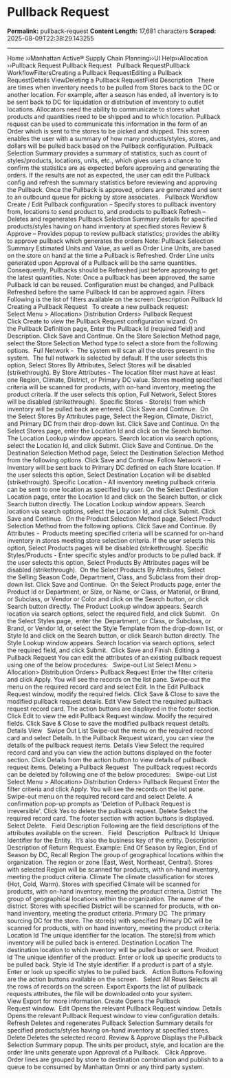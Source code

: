 # Pullback Request

**Permalink:** pullback-request
**Content Length:** 17,681 characters
**Scraped:** 2025-08-09T22:38:29.143255

---

Home &rsaquo;&rsaquo;Manhattan Active® Supply Chain Planning&rsaquo;&rsaquo;UI Help&rsaquo;&rsaquo;Allocation ››Pullback Request Pullback Request &nbsp; Pullback RequestPullback WorkflowFiltersCreating a Pullback RequestEditing a Pullback RequestDetails ViewDeleting a&nbsp;Pullback RequestField Description &nbsp; There are times when inventory needs to be pulled from Stores back to the DC or another location. For example, after a season has ended, all inventory is to be sent back to DC for liquidation or distribution of inventory to outlet locations. Allocators need the ability to communicate to stores what products and quantities need to be shipped and to which location. Pullback request can be used to communicate this information in the form of an Order which is sent to the stores to be picked and shipped. This screen enables the user with a summary of how many products/styles, stores, and dollars will be pulled back based on the Pullback configuration. Pullback Selection Summary provides a summary of statistics, such as count of styles/products, locations, units, etc., which gives users a chance to confirm the statistics are as expected before approving and generating the orders. If the results are not as expected, the user can edit the Pullback config and refresh the summary statistics before reviewing and approving the Pullback. Once the Pullback is approved, orders are generated and sent to an outbound queue for picking by store associates. &nbsp; Pullback Workflow Create / Edit Pullback configuration &ndash; Specify stores to pullback inventory from, locations to send product to, and products to pullback Refresh &ndash; Deletes and regenerates Pullback Selection Summary details for specified products/styles having on hand inventory at specified stores Review & Approve &ndash; Provides popup to review pullback statistics; provides the ability to approve pullback which generates the orders Note: Pullback Selection Summary Estimated Units and Value, as well as Order Line Units, are based on the store on hand at the time a Pullback is Refreshed. Order Line units generated upon Approval of a Pullback will be the same quantities. Consequently, Pullbacks should be Refreshed just before approving to get the latest quantities. Note: Once a pullback has been approved, the same Pullback Id can be reused. Configuration must be changed, and Pullback Refreshed before the same Pullback Id can be approved again. Filters Following is the list of filters available on the screen: Description Pullback Id Creating a Pullback Request &nbsp; To create a new pullback request: &nbsp; Select&nbsp;Menu&nbsp;&gt; Allocation&gt;&nbsp;Distribution Orders&gt; Pullback Request Click&nbsp;Create&nbsp;to view the&nbsp;Pullback Request&nbsp;configuration wizard. On the&nbsp;Pullback Definition page, Enter the&nbsp;Pullback Id (required field)&nbsp;and Description. Click Save and Continue. On the Store Selection Method page, select the Store Selection Method type to select a store&nbsp;from the following options.&nbsp; Full Network -&nbsp; The system will scan all the stores present in the system.&nbsp;&nbsp;The full network is selected by default.&nbsp;If the user selects this option,&nbsp;Select Stores By Attributes,&nbsp;Select Stores will be&nbsp;disabled (strikethrough). By Store Attributes - The location&nbsp;filter must have at least one Region, Climate, District, or Primary DC value. Stores meeting specified criteria will be scanned for products, with on-hand inventory, meeting the product criteria. If the user selects this option,&nbsp;Full Network, Select Stores will be disabled (strikethrough).&nbsp; Specific Stores -&nbsp;Store(s) from which inventory will be pulled back are entered. Click Save and Continue. &nbsp;On the&nbsp;Select Stores By Attributes page, Select the&nbsp;Region,&nbsp;Climate,&nbsp;District, and Primary DC from their drop-down list.&nbsp;Click Save and Continue. On the Select Stores page, enter the Location Id and click on the Search button. The Location Lookup window appears. Search location via search options, select the Location Id, and click Submit.&nbsp;Click Save and Continue. On the Destination Selection Method page, Select the&nbsp;Destination Selection Method from the following options.&nbsp;Click Save and Continue. Follow Network -&nbsp;&ndash; Inventory will be sent back to Primary DC defined on each Store location.&nbsp;If the&nbsp;user selects this option,&nbsp;Select Destination Location&nbsp;will be disabled (strikethrough). Specific Location -&nbsp;All inventory meeting pullback criteria can be sent to one location as specified by user. On the Select Destination Location page, enter the Location Id and click on the Search button, or click Search button directly. The Location Lookup window appears. Search location via search options, select the Location Id, and click Submit. Click Save and Continue. &nbsp;On the Product Selection Method page, Select&nbsp;Product Selection Method from the following options.&nbsp;Click Save and Continue. By Attributes -&nbsp;&nbsp;Products meeting specified criteria will be scanned for on-hand inventory in stores meeting store selection criteria. If the user selects this option, Select Products pages will be disabled (strikethrough). Specific Styles/Products - Enter specific styles and/or products to be pulled back. If the user selects this option, Select Products By Attributes pages will be disabled (strikethrough). &nbsp;On the&nbsp;Select Products By Attributes, Select the&nbsp;Selling Season Code, Department,&nbsp;Class, and Subclass from their drop-down list.&nbsp;Click Save and Continue. &nbsp;On&nbsp;the Select Products page, enter the Product Id or&nbsp;Department, or Size, or&nbsp;Name, or Class, or Material, or Brand, or Subclass, or Vendor or Color&nbsp;and&nbsp;click on the Search button,&nbsp;or click Search button directly.&nbsp;The Product Lookup window appears. Search location via search options, select the required field, and&nbsp;click Submit.&nbsp; &nbsp;On the Select Styles page,&nbsp; enter the&nbsp; Department, or Class, or&nbsp;Subclass, or Brand, or Vendor Id, or select the Style Template from the drop-down list, or Style Id and&nbsp;click on the Search button,&nbsp;or click Search button directly.&nbsp;The Style Lookup&nbsp;window appears. Search location via search options, select the required field, and&nbsp;click Submit.&nbsp; Click Save and Finish. Editing a Pullback Request You can edit the attributes of an existing pullback request using one of the below procedures: &nbsp; Swipe-out List Select&nbsp;Menu&nbsp;&gt; Allocation&gt;&nbsp;Distribution Orders&gt; Pullback Request Enter the filter criteria and click&nbsp;Apply. You will see the records on the list pane. Swipe-out the menu on the required record card and select&nbsp;Edit. In the Edit Pullback Request&nbsp;window, modify the required fields. Click&nbsp;Save & Close&nbsp;to save the modified pullback request details. Edit View Select the required pullback request record card. The action buttons are displayed in the footer section. Click&nbsp;Edit&nbsp;to view the edit&nbsp;Pullback Request&nbsp;window. Modify the required fields. Click&nbsp;Save & Close&nbsp;to save the modified pullback request details. Details View &nbsp; Swipe Out List Swipe-out the menu on the required record card and select&nbsp;Details. In the&nbsp;Pullback Request&nbsp;wizard, you can view the details of the pullback request items. Details View Select the required record card and you can view the action&nbsp;buttons displayed on the footer section. Click&nbsp;Details&nbsp;from the action button to view&nbsp;details of pullback request items. Deleting a&nbsp;Pullback Request &nbsp; The pullback request records can be deleted by following one of the below procedures: &nbsp; Swipe-out List Select&nbsp;Menu&nbsp;&gt; Allocation&gt;&nbsp;Distribution Orders&gt; Pullback Request Enter the filter criteria and click&nbsp;Apply. You will see the records on the list pane. Swipe-out menu on the required record card and select&nbsp;Delete. A confirmation pop-up prompts as &#39;Deletion of Pullback Request is irreversible&#39;. Click&nbsp;Yes&nbsp;to delete the pullback request. Delete Select the required record card. The footer section with action buttons is displayed. Select&nbsp;Delete. &nbsp; Field Description Following are the field descriptions of the attributes available on the screen. &nbsp; Field &nbsp; Description &nbsp; Pullback Id&nbsp; Unique Identifier for the Entity.&nbsp; It&rsquo;s also the business key of the entity. Description&nbsp; Description of Return Request. Example:&nbsp;End Of Season by Region, End of Season by DC, Recall Region The group of geographical locations within the organization. The region or zone (East, West, Northeast, Central). Stores with selected Region will be scanned for products, with on-hand inventory, meeting the product criteria. Climate The climate classification for stores (Hot, Cold, Warm). Stores with specified Climate will be scanned for products, with on-hand inventory, meeting the product criteria. District&nbsp; The group of geographical locations within the organization. The name of the district. Stores with specified District will be scanned for products, with on-hand inventory, meeting the product criteria. Primary DC &nbsp;The primary sourcing DC for the store. The store(s) with specified Primary DC will be scanned for products, with on hand inventory, meeting the product criteria. Location Id The unique identifier for the location. The store(s) from which inventory will be pulled back is entered. Destination Location The destination location to which inventory will be pulled back or sent. Product Id The unique identifier of the product. Enter or look up specific products to be pulled back. Style Id The style identifier. If a product is part of a style. Enter or look up specific styles to be pulled back. &nbsp; Action Buttons Following are the action buttons available on the screen. &nbsp; Select All Rows Selects all the rows of records on the screen. Export Exports the list of pullback requests attributes, the file will be downloaded onto your system. View&nbsp;Export&nbsp;for more information. Create Opens the&nbsp;Pullback Request&nbsp;window.&nbsp; Edit Opens the relevant Pullback Request&nbsp;window. Details Opens the relevant&nbsp;Pullback Request&nbsp;window&nbsp;to view configuration details. Refresh Deletes and regenerates Pullback Selection Summary details for specified products/styles having on-hand inventory at specified stores.&nbsp; Delete Deletes the selected record. Review & Approve Displays the Pullback Selection Summary popup. The units per product, style, and location are the order line units generate upon Approval of a Pullback. &nbsp; Click Approve. Order lines are grouped by store to destination combination and publish to a queue to be consumed by Manhattan Omni or any third party system.